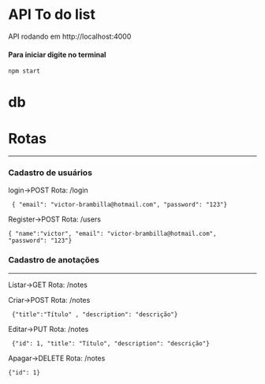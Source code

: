 # API To do list


API rodando em http://localhost:4000

<h4>Para iniciar digite no terminal</h4>

~~~Terminal
npm start
~~~

# db

<h1>Rotas</h1>
<hr>
<h3>Cadastro de usuários</h3>

login->POST
  Rota: /login
~~~Terminal
 { "email": "victor-brambilla@hotmail.com", "password": "123"}
~~~

Register->POST
  Rota: /users
  ~~~Terminal
 { "name":"victor", "email": "victor-brambilla@hotmail.com", "password": "123"}
~~~

<h3>Cadastro de anotações</h3>
<hr>

Listar->GET
  Rota: /notes

Criar->POST
  Rota: /notes
~~~Terminal
 {"title":"Título" , "description": "descrição"}
~~~

Editar->PUT
  Rota: /notes
~~~Terminal
 {"id": 1, "title": "Título", "description": "descrição"}
~~~

Apagar->DELETE
  Rota: /notes
  ~~~Terminal
 {"id": 1}
~~~
